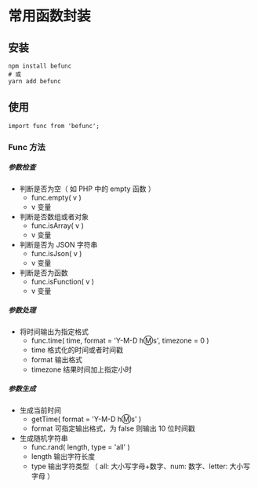 # 常用函数封装

## 安装
```
npm install befunc
# 或
yarn add befunc
```

## 使用
```
import func from 'befunc';
```

### Func 方法

##### 参数检查
- 判断是否为空（ 如 PHP 中的 empty 函数 ）
  - func.empty( v )
  - v 变量
- 判断是否数组或者对象
  - func.isArray( v )
  - v 变量
- 判断是否为 JSON 字符串
  - func.isJson( v )
  - v 变量
- 判断是否为函数
  - func.isFunction( v )
  - v 变量
##### 参数处理
- 将时间输出为指定格式
  - func.time( time, format = 'Y-M-D h:m:s', timezone = 0 )
  - time 格式化的时间或者时间戳
  - format 输出格式
  - timezone 结果时间加上指定小时
##### 参数生成
- 生成当前时间
  - getTime( format = 'Y-M-D h:m:s' )
  - format 可指定输出格式，为 false 则输出 10 位时间戳
- 生成随机字符串
  - func.rand( length, type = 'all' )
  - length 输出字符长度
  - type 输出字符类型 （ all: 大小写字母+数字、num: 数字、letter: 大小写字母 ）


